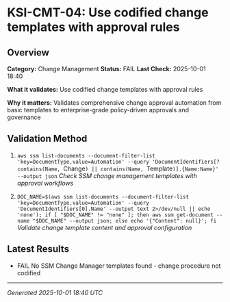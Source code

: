 # KSI-CMT-04: Use codified change templates with approval rules

## Overview

**Category:** Change Management
**Status:** FAIL
**Last Check:** 2025-10-01 18:40

**What it validates:** Use codified change templates with approval rules

**Why it matters:** Validates comprehensive change approval automation from basic templates to enterprise-grade policy-driven approvals and governance

## Validation Method

1. `aws ssm list-documents --document-filter-list 'key=DocumentType,value=Automation' --query 'DocumentIdentifiers[?contains(Name, `Change`) || contains(Name, `Template`)].{Name:Name}' --output json`
   *Check SSM change management templates with approval workflows*

2. `DOC_NAME=$(aws ssm list-documents --document-filter-list 'key=DocumentType,value=Automation' --query 'DocumentIdentifiers[0].Name' --output text 2>/dev/null || echo 'none'); if [ "$DOC_NAME" != "none" ]; then aws ssm get-document --name "$DOC_NAME" --output json; else echo '{"Content": null}'; fi`
   *Validate change template content and approval configuration*

## Latest Results

- FAIL No SSM Change Manager templates found - change procedure not codified

---
*Generated 2025-10-01 18:40 UTC*